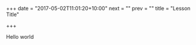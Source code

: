 +++
date = "2017-05-02T11:01:20+10:00"
next = ""
prev = ""
title = "Lesson Title"

+++

Hello world
